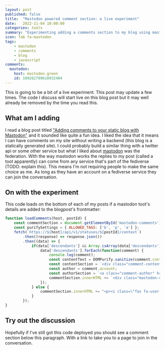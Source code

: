 ```yaml
---
layout: post
published: false
title:  "Mastodon powered comment section: a live experiment"
date:   2022-11-04 10:00:00
categories: tools
summary: "Experimenting adding a comments section to my blog using mastodon"
icon: fab fa-mastodon
tags:
    - mastodon
    - comments
    - blog
    - javascript
comments:
  mastodon:
    host: mastodon.green
    id: 109262709610932404
---
```


This is going to be a bit of a live experiment. This post may update a few times. The code I discuss will start live
on this blog post but it may well already be removed by the time you read this.

## What am I adding

I read a blog post titled ["Adding comments to your static blog with Mastodon"](https://carlschwan.eu/2020/12/29/adding-comments-to-your-static-blog-with-mastodon/)
and it sounded like quite a fun idea. I liked the idea that it means I can have comments on my site without writing a
backend (this blog is a statically generated site). I could probably build a similar thing with a twitter api or some other
service but what I liked about [mastodon](https://docs.joinmastodon.org/) was the federation. With the way mastodon
works the replies to my post (called a toot apparently) can come from any service that's part of the fediverse 
(TODO: explain this). This means I'm not requiring people to make the same choice as me. As long as they have an account
on a fediverse service they can join the conversation.

## On with the experiment
This code loads on the bottom of each of my posts if a mastodon toot's details are added to the blogpost's frontmatter:
```javascript
function loadComments(host, postId) {
    const commentSection = document.getElementById('mastodon-comments');
    const purifySettings = { ALLOWED_TAGS: ['b', 'p', 'a'] };
    fetch(`https://${host}/api/v1/statuses/${postId}/context`)
        .then((response) => response.json())
        .then((data) => {
            if(data['descendants'] && Array.isArray(data['descendants']) && data['descendants'].length > 0) {
                data['descendants'].forEach(function(comment) {
                    console.log(comment);
                    const contentText = DOMPurify.sanitize(comment.content, purifySettings);
                    const contentSection = `<div class="comment-content">${contentText}</div>`;
                    const author = comment.account;
                    const authorSection = `<a class="comment-author" href="${author.url}"><img src="${author.avatar_static}" alt="${author.username} avatar">${author.display_name}</a>`;
                    commentSection.innerHTML += `<div class="mastodon-comment">${authorSection}${contentSection}</div>`;
                });
            } else {
                commentSection.innerHTML += "<p><i class=\"fas fa-user-clock\"></i>No comments yet...</p>";
            }
        });
}
```

## Try out the discussion

Hopefully if I've still got this code deployed you should see a comment section below this paragraph. With a link
to take you to a page to join in the conversation.